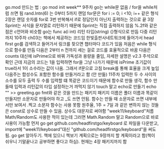 go.mod 만드는 법 : go mod init week**
9주차
    go는 while문 없음 / for을 while처럼 쓰면 됨
    rand.Intn(6) 는 0부터 5까지 랜덤
    for문은 for i := 0; i <10; i++ 같은 형식
    2장은 랜덤 숫자를 for로 3번 반복해서 if로 정답인지 아닌지 출력하는 것으로 끝
    3장
    Sprint는 서식을 문자열로 리턴하기 때문에 Sprint는 직접 출력하지 않음
    %.2f와 같은 점은 c언어와 비슷함
    go는 func a(i int) 리턴 타입(string) {}형식으로 만듬
    다중 리턴까지
10주차
    ch03는 책에서 제공하는 코드임 한빛출판사네트워크에 들어가서 head first go를 검색하고 들어가서 링크를 찾으면 챕터마다 코드가 있음
    처음은 while 형식으로 함수를 만듬
    다음은 2부터 n 전까지 세는 걸로 코드를 효율적으로 바꿈
    다음은 counts 대신에 isPrime으로 바꿔 가독성과 용량을 줄임, 자세한 설명은 v2.3 주석으로 확인
    근데 지금의 코드는 1을 입력하면 for을 그냥 나가기 때문에 isPrime 초기값이 true라서 1이 소수라는 값이 나옴. 그래서 if문으로 고침
    break를 통해 효율을 크게 높임
    다음주는 합성수도 포함한 함수를 만들거라고 함 (안 만듦)
11주차
    입력한 두 수 사이의 소수를 모두 출력
    두 수를 입력할 떄 똑같은 코드이기 때문에 함수로 만들 생각, 함수 만들때 입력과 리턴값의 타입 설정하는거 까먹지 않기
    touch 말고 echo로 만들기 echo "" >> greeting.go
    fmt와 같은 것을 만드는 패키지
    패키지 이름은 폴더 이름과 똑같이 만들지만 소문자로 만들어야 하고 _도 쓰면 안됨. 함수는 만들 때 소문자로 쓰면 내부에서만 보여서 .찍고 소문자 함수는 사용 못함
    원주율, 1주 = 7일 과 같은 변하지 않는 것들은 const로 상수로 만들 수 있음. 상수도 대문자로 써야함
    "week11/keyboard"처름 Math/Random도 사용한 적이 있는데 그러면 Math.Random 말고 Random으로 바로 사용이 가능함
    먼저 go get github.com/headfirstgo/keyboard 로 파일을 다운받고, import에 "week11/keyboard"대신 "github.com/headfirstgo/keyboard"을 써도됨.
    go get 알아두기. 책에 있으니 책보기
    계획으로는 9장까지 할 계획이라고 함(책이 쉬우니 기말끝나고 공부하면 좋다고 하심). 현재는 4장 패키지까지 함